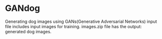 # GANdog
Generating dog images using GANs(Generative Adversarial Networks)
input file includes input images for training.
images.zip file has the output: generated dog images.
